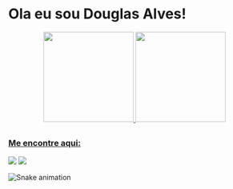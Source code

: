 # Ola eu sou Douglas Alves! 

<div align="center">
  <a href="https://github.com/DougAlves">
  <img height="180em" src="https://github-readme-stats.vercel.app/api?username=DougAlves&show_icons=true&theme=merko&include_all_commits=true&count_private=true"/>
  <img height="180em" src="https://github-readme-stats.vercel.app/api/top-langs/?username=DougAlves&layout=compact&langs_count=7&theme=merko"/>
</div>

##

 ### Me encontre aqui:
<a href="mailto:douglas.felipelima18@gmail.com" target="_blank"><img src="https://img.shields.io/badge/Gmail-D14836?style=for-the-badge&logo=gmail&logoColor=white" target="_blank"></a>
<a href="https://www.linkedin.com/in/douglas-lima-dev/" target="_blank"><img src="https://img.shields.io/badge/LinkedIn-0077B5?style=for-the-badge&logo=linkedin&logoColor=white" target="_blank"></a>

 ![Snake animation](https://github.com/DougAlves/DougAlves/blob/output/github-contribution-grid-snake.svg)
<!---
DougAlves/DougAlves is a ✨ special ✨ repository because its `README.md` (this file) appears on your GitHub profile.
You can click the Preview link to take a look at your changes.
--->
